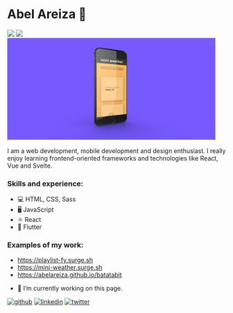 # Abel Areiza 👋

<img src="https://github.com/abelareiza/playlist-fy/blob/master/playlist-fy_mockup.png" width="480">
<img src="https://github.com/abelareiza/batatabit/blob/master/batatabit_mockup.jpg" width="480">
<img src="https://github.com/abelareiza/mini-weather/blob/main/mini-weather_mockup.png" width="480">

I am a web development, mobile development and design enthusiast. I really enjoy learning frontend-oriented frameworks and technologies like React, Vue and Svelte.

### Skills and experience:
* 💻 HTML, CSS, Sass
* 🖥 JavaScript
* ⚛ React
* 📱 Flutter

### Examples of my work:
* https://playlist-fy.surge.sh
* https://mini-weather.surge.sh
* https://abelareiza.github.io/batatabit

- 🔭 I’m currently working on this page. 

[<img src='https://cdn.jsdelivr.net/npm/simple-icons@3.0.1/icons/github.svg' alt='github' height='40'>](https://github.com/abelareiza)  [<img src='https://cdn.jsdelivr.net/npm/simple-icons@3.0.1/icons/linkedin.svg' alt='linkedin' height='40'>](https://www.linkedin.com/in/https://www.linkedin.com/in/abel-areiza//)  [<img src='https://cdn.jsdelivr.net/npm/simple-icons@3.0.1/icons/twitter.svg' alt='twitter' height='40'>](https://twitter.com/https://twitter.com/Enjuavel)  
